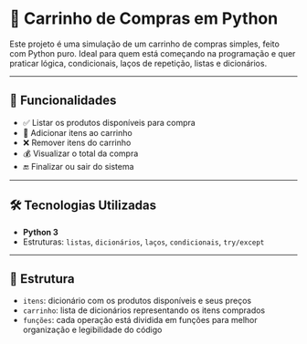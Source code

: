# 🛒 Carrinho de Compras em Python

Este projeto é uma simulação de um carrinho de compras simples, feito com Python puro. Ideal para quem está começando na programação e quer praticar lógica, condicionais, laços de repetição, listas e dicionários.

---

## 🚀 Funcionalidades

- ✅ Listar os produtos disponíveis para compra
- 🛒 Adicionar itens ao carrinho
- ❌ Remover itens do carrinho
- 💰 Visualizar o total da compra
- 🔚 Finalizar ou sair do sistema

---

## 🛠️ Tecnologias Utilizadas

- **Python 3**
- Estruturas: `listas`, `dicionários`, `laços`, `condicionais`, `try/except`

---

## 📂 Estrutura

- `itens`: dicionário com os produtos disponíveis e seus preços
- `carrinho`: lista de dicionários representando os itens comprados
- `funções`: cada operação está dividida em funções para melhor organização e legibilidade do código
